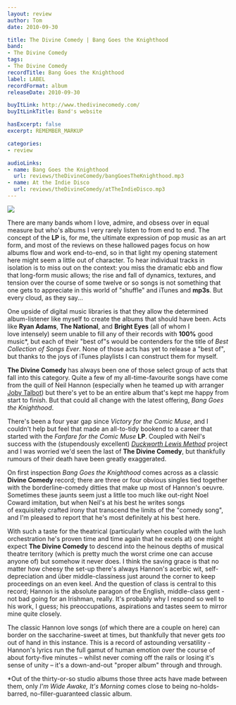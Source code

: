 ```yaml
---
layout: review
author: Tom
date: 2010-09-30

title: The Divine Comedy | Bang Goes the Knighthood
band:
- The Divine Comedy
tags:
- The Divine Comedy
recordTitle: Bang Goes the Knighthood
label: LABEL
recordFormat: album
releaseDate: 2010-09-30

buyItLink: http://www.thedivinecomedy.com/
buyItLinkTitle: Band's website

hasExcerpt: false
excerpt: REMEMBER_MARKUP

categories:
- review

audioLinks:
- name: Bang Goes the Knighthood
  url: reviews/theDivineComedy/bangGoesTheKnighthood.mp3
- name: At the Indie Disco
  url: reviews/theDivineComedy/atTheIndieDisco.mp3
---
```


![](http://eatenbymonsters.files.wordpress.com/2010/09/divinecomedy_bandgoestheknighthood.jpg)

There are many bands whom I love, admire, and obsess over in equal measure but who's albums I very rarely listen to from end to end. The concept of the **LP** is, for me, the ultimate expression of pop music as an art form, and most of the reviews on these hallowed pages focus on how albums flow and work end-to-end, so in that light my opening statement here might seem a little out of character. To hear individual tracks in isolation is to miss out on the context: you miss the dramatic ebb and flow that long-form music allows; the rise and fall of dynamics, textures, and tension over the course of some twelve or so songs is not something that one gets to appreciate in this world of "shuffle" and iTunes and **mp3s**. But every cloud, as they say...

One upside of digital music libraries is that they allow the determined album-listener like myself to create the albums that should have been. Acts like **Ryan Adams**, **The National**, and **Bright Eyes** (all of whom I love intensely) seem unable to fill any of their records with **100%** good music\*, but each of their "best of"s would be contenders for the title of *Best Collection of Songs Ever*. None of those acts has yet to release a "best of", but thanks to the joys of iTunes playlists I can construct them for myself.

**The Divine Comedy** has always been one of those select group of acts that fall into this category. Quite a few of my all-time-favourite songs have come from the quill of Neil Hannon (especially when he teamed up with arranger [Joby Talbot](http://www.jobytalbot.com/catalogue/?t=5&skip=)) but there's yet to be an entire album that's kept me happy from start to finish. But that could all change with the latest offering, _Bang Goes the Knighthood_.

There's been a four year gap since _Victory for the Comic Muse_, and I couldn't help but feel that made an all-to-tidy bookend to a career that started with the _Fanfare for the Comic Muse_ **LP**. Coupled with Neil's success with the (stupendously excellent) _[Duckworth Lewis Method](http://www.dlmethod.com/)_ project and I was worried we'd seen the last of **The Divine Comedy**, but thankfully rumours of their death have been greatly exaggerated.

On first inspection _Bang Goes the Knighthood_ comes across as a classic **Divine Comedy** record; there are three or four obvious singles tied together with the borderline-comedy ditties that make up most of Hannon's oeuvre. Sometimes these jaunts seem just a little too much like out-right Noel Coward imitation, but when Neil's at his best he writes songs of exquisitely crafted irony that transcend the limits of the "comedy song", and I'm pleased to report that he's most definitely at his best here.

With such a taste for the theatrical (particularly when coupled with the lush orchestration he's proven time and time again that he excels at) one might expect **The Divine Comedy** to descend into the heinous depths of musical theatre territory (which is pretty much the worst crime one can accuse anyone of) but somehow it never does. I think the saving grace is that no matter how cheesy the set-up there's always Hannon's acerbic wit, self-depreciation and über middle-classiness just around the corner to keep proceedings on an even keel. And the question of class is central to this record; Hannon is the absolute paragon of the English, middle-class gent - not bad going for an Irishman, really. It's probably why I respond so well to his work, I guess; his preoccupations, aspirations and tastes seem to mirror mine quite closely.

The classic Hannon love songs (of which there are a couple on here) can border on the saccharine-sweet at times, but thankfully that never gets _too_ out of hand in this instance. This is a record of astounding versatility - Hannon's lyrics run the full gamut of human emotion over the course of about forty-five minutes – whilst never coming off the rails or losing it's sense of unity – it's a down-and-out "proper album" through and through.

\*Out of the thirty-or-so studio albums those three acts have made between them, only _I'm Wide Awake, It's Morning_ comes close to being no-holds-barred, no-filler-guaranteed classic album.
